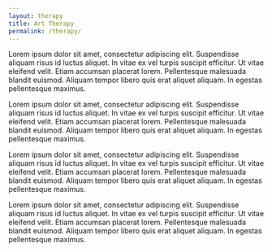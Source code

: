 ```yaml
---
layout: therapy
title: Art Therapy
permalink: /therapy/
---
```

Lorem ipsum dolor sit amet, consectetur adipiscing elit. Suspendisse aliquam risus id luctus aliquet. In vitae
ex vel turpis suscipit efficitur. Ut vitae eleifend velit. Etiam accumsan placerat lorem. Pellentesque malesuada
blandit euismod. Aliquam tempor libero quis erat aliquet aliquam. In egestas pellentesque maximus.

Lorem ipsum dolor sit amet, consectetur adipiscing elit. Suspendisse aliquam risus id luctus aliquet. In vitae
ex vel turpis suscipit efficitur. Ut vitae eleifend velit. Etiam accumsan placerat lorem. Pellentesque malesuada
blandit euismod. Aliquam tempor libero quis erat aliquet aliquam. In egestas pellentesque maximus.

Lorem ipsum dolor sit amet, consectetur adipiscing elit. Suspendisse aliquam risus id luctus aliquet. In vitae
ex vel turpis suscipit efficitur. Ut vitae eleifend velit. Etiam accumsan placerat lorem. Pellentesque malesuada
blandit euismod. Aliquam tempor libero quis erat aliquet aliquam. In egestas pellentesque maximus.

Lorem ipsum dolor sit amet, consectetur adipiscing elit. Suspendisse aliquam risus id luctus aliquet. In vitae
ex vel turpis suscipit efficitur. Ut vitae eleifend velit. Etiam accumsan placerat lorem. Pellentesque malesuada
blandit euismod. Aliquam tempor libero quis erat aliquet aliquam. In egestas pellentesque maximus.
